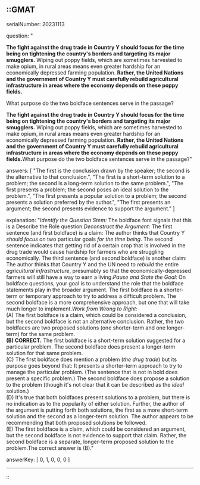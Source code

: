 ::GMAT
---


serialNumber: 20231113

question: "<p><b>The fight against the drug trade in Country Y should focus for the time being on tightening the country's borders and targeting its major smugglers.</b> Wiping out poppy fields, which are sometimes harvested to make opium, in rural areas means even greater hardship for an economically depressed farming population. <b>Rather, the United Nations and the government of Country Y must carefully rebuild agricultural infrastructure in areas where the economy depends on these poppy fields.</b></p><p>What purpose do the two boldface sentences serve in the passage?</p><b>The fight against the drug trade in Country Y should focus for the time being on tightening the country's borders and targeting its major smugglers.</b> Wiping out poppy fields, which are sometimes harvested to make opium, in rural areas means even greater hardship for an economically depressed farming population. <b>Rather, the United Nations and the government of Country Y must carefully rebuild agricultural infrastructure in areas where the economy depends on these poppy fields.</b>What purpose do the two boldface sentences serve in the passage?"

answers: [
  "The first is the conclusion drawn by the speaker; the second is the alternative to that conclusion.",
  "The first is a short-term solution to a problem; the second is a long-term solution to the same problem.",
  "The first presents a problem; the second poses an ideal solution to the problem.",
  "The first presents a popular solution to a problem; the second presents a solution preferred by the author.",
  "The first presents an argument; the second presents evidence to support the argument."
]

explanation: "<i>Identify the Question Stem:</i> The boldface font signals that this is a Describe the Role question.<i>Deconstruct the Argument:</i> The first sentence (and first boldface) is a claim: The author thinks that Country Y <i>should focus on</i> two particular goals <i>for the time being</i>. The second sentence indicates that getting rid of a certain crop that is involved in the drug trade would cause hardship for farmers who are struggling economically. The third sentence (and second boldface) is another claim: The author thinks that Country Y and the UN need to <i>rebuild</i> the entire <i>agricultural infrastructure</i>, presumably so that the economically-depressed farmers will still have a way to earn a living.<i>Pause and State the Goal:</i> On boldface questions, your goal is to understand the role that the boldface statements play in the broader argument. The first boldface is a shorter-term or temporary approach to try to address a difficult problem. The second boldface is a more comprehensive approach, but one that will take much longer to implement.<i>Work from Wrong to Right:</i><br>(A) The first boldface is a claim, which could be considered a conclusion, but the second boldface is not an alternative conclusion. Rather, the two boldfaces are two proposed solutions (one shorter-term and one longer-term) for the same problem.<br><b>(B) CORRECT.</b> The first boldface is a short-term solution suggested for a particular problem. The second boldface does present a longer-term solution for that same problem.<br>(C) The first boldface does mention a problem (<i>the drug trade</i>) but its purpose goes beyond that: It presents a shorter-term approach to try to manage the particular problem. (The sentence that is not in bold does present a specific problem.) The second boldface does propose a solution to the problem (though it's not clear that it can be described as the <i>ideal</i> solution.)<br>(D) It's true that both boldfaces present solutions to a problem, but there is no indication as to the popularity of either solution. Further, the author of the argument is putting forth both solutions, the first as a more short-term solution and the second as a longer-term solution. The author appears to be recommending that both proposed solutions be followed.<br>(E) The first boldface is a claim, which could be considered an argument, but the second boldface is not evidence to support that claim. Rather, the second boldface is a separate, longer-term proposed solution to the problem.The correct answer is (B)."

answerKey: [
  0, 
  1, 
  0, 
  0, 
  0
]



---
::